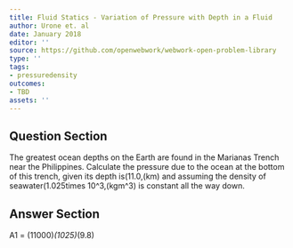 ```yaml
---
title: Fluid Statics - Variation of Pressure with Depth in a Fluid
author: Urone et. al
date: January 2018
editor: ''
source: https://github.com/openwebwork/webwork-open-problem-library
type: ''
tags:
- pressuredensity
outcomes:
- TBD
assets: ''
---
```


## Question Section 

The greatest ocean depths on the Earth are found in the Marianas Trench near the Philippines. Calculate the pressure due to the ocean at the bottom of this trench, given its depth is(11.0,(km) and assuming the density of seawater(1.025times 10^3,(kgm^3) is constant all the way down.


## Answer Section

A1 = (11000)*(1025)*(9.8)